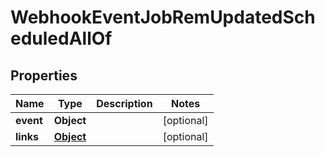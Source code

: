 

# WebhookEventJobRemUpdatedScheduledAllOf


## Properties

| Name | Type | Description | Notes |
|------------ | ------------- | ------------- | -------------|
|**event** | **Object** |  |  [optional] |
|**links** | [**Object**](Object.md) |  |  [optional] |



